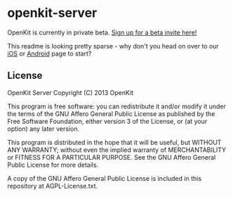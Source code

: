 openkit-server
===============

OpenKit is currently in private beta. <a href="http://openkit.io/beta/">Sign up for a beta invite here!</a>

This readme is looking pretty sparse - why don't you head on over to our <a href="https://github.com/OpenKit/openkit-ios">iOS</a> or <a href="https://github.com/OpenKit/openkit-android">Android</a> page to start?


License
-------
OpenKit Server
Copyright (C) 2013 OpenKit

This program is free software: you can redistribute it and/or modify
it under the terms of the GNU Affero General Public License as
published by the Free Software Foundation, either version 3 of the
License, or (at your option) any later version.

This program is distributed in the hope that it will be useful,
but WITHOUT ANY WARRANTY; without even the implied warranty of
MERCHANTABILITY or FITNESS FOR A PARTICULAR PURPOSE.  See the
GNU Affero General Public License for more details.

A copy of the GNU Affero General Public License is included in this 
repository at AGPL-License.txt.
